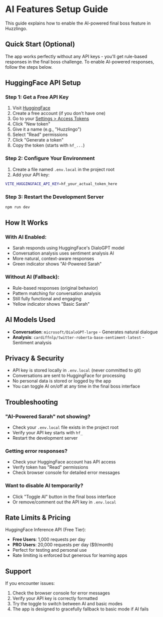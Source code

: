 # AI Features Setup Guide

This guide explains how to enable the AI-powered final boss feature in Huzzlingo.

## Quick Start (Optional)

The app works perfectly without any API keys - you'll get rule-based responses in the final boss challenge. To enable AI-powered responses, follow the steps below.

## HuggingFace API Setup

### Step 1: Get a Free API Key

1. Visit [HuggingFace](https://huggingface.co/)
2. Create a free account (if you don't have one)
3. Go to your [Settings > Access Tokens](https://huggingface.co/settings/tokens)
4. Click "New token"
5. Give it a name (e.g., "Huzzlingo")
6. Select "Read" permissions
7. Click "Generate a token"
8. Copy the token (starts with `hf_...`)

### Step 2: Configure Your Environment

1. Create a file named `.env.local` in the project root
2. Add your API key:

```bash
VITE_HUGGINGFACE_API_KEY=hf_your_actual_token_here
```

### Step 3: Restart the Development Server

```bash
npm run dev
```

## How It Works

### With AI Enabled:
- Sarah responds using HuggingFace's DialoGPT model
- Conversation analysis uses sentiment analysis AI
- More natural, context-aware responses
- Green indicator shows "AI-Powered Sarah"

### Without AI (Fallback):
- Rule-based responses (original behavior)
- Pattern matching for conversation analysis
- Still fully functional and engaging
- Yellow indicator shows "Basic Sarah"

## AI Models Used

- **Conversation**: `microsoft/DialoGPT-large` - Generates natural dialogue
- **Analysis**: `cardiffnlp/twitter-roberta-base-sentiment-latest` - Sentiment analysis

## Privacy & Security

- API key is stored locally in `.env.local` (never committed to git)
- Conversations are sent to HuggingFace for processing
- No personal data is stored or logged by the app
- You can toggle AI on/off at any time in the final boss interface

## Troubleshooting

### "AI-Powered Sarah" not showing?
- Check your `.env.local` file exists in the project root
- Verify your API key starts with `hf_`
- Restart the development server

### Getting error responses?
- Check your HuggingFace account has API access
- Verify token has "Read" permissions
- Check browser console for detailed error messages

### Want to disable AI temporarily?
- Click "Toggle AI" button in the final boss interface
- Or remove/comment out the API key in `.env.local`

## Rate Limits & Pricing

HuggingFace Inference API (Free Tier):
- **Free Users**: 1,000 requests per day
- **PRO Users**: 20,000 requests per day ($9/month)
- Perfect for testing and personal use
- Rate limiting is enforced but generous for learning apps

## Support

If you encounter issues:
1. Check the browser console for error messages
2. Verify your API key is correctly formatted
3. Try the toggle to switch between AI and basic modes
4. The app is designed to gracefully fallback to basic mode if AI fails 